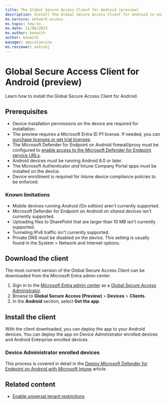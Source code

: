 ```yaml
---
title: The Global Secure Access Client for Android (preview)
description: Install the Global Secure Access Client for Android to enable connectivity to Microsoft's Security Edge Solutions, Microsoft Entra Internet Access and Microsoft Entra Private Access.
ms.service: network-access
ms.topic: how-to
ms.date: 11/06/2023
ms.author: kenwith
author: kenwith
manager: amycolannino
ms.reviewer: ashishj
---
```

# Global Secure Access Client for Android (preview)

Learn how to install the Global Secure Access Client for Android.

## Prerequisites

- Device installation permissions on the device are required for installation.
- The preview requires a Microsoft Entra ID P1 license. If needed, you can [purchase licenses or get trial licenses](https://aka.ms/azureadlicense).
- The Microsoft Defender for Endpoint on Android firewall/proxy must be configured to [enable access to the Microsoft Defender for Endpoint service URLs](/microsoft-365/security/defender-endpoint/configure-environment).
- Android devices must be running Android 8.0 or later.
- The Microsoft Authenticator *and* Intune Company Portal apps must be installed on the device.
- Device enrollment is required for Intune device compliance policies to be enforced.

### Known limitations

- Mobile devices running *Android (Go edition)* aren't currently supported.
- Microsoft Defender for Endpoint on Android *on shared devices* isn't currently supported.
- Uploading files to SharePoint that are larger than 10 MB isn't currently supported.
- Tunneling IPv6 traffic isn't currently supported.
- Private DNS must be disabled on the device. This setting is usually found in the System > Network and Internet options.

## Download the client

The most current version of the Global Secure Access Client can be downloaded from the Microsoft Entra admin center.

1. Sign in to the [Microsoft Entra admin center](https://entra.microsoft.com) as a [Global Secure Access Administrator](/azure/active-directory/roles/permissions-reference#global-secure-access-administrator).
1. Browse to **Global Secure Access (Preview)** > **Devices** > **Clients**.
1. In the **Android** section, select **Get the app**.

## Install the client

With the client downloaded, you can deploy the app to your Android devices. You can deploy the app on Device Administrator enrolled devices and Android Enterprise enrolled devices.

### Device Administrator enrolled devices

This process is covered in detail in the [Deploy Microsoft Defender for Endpoint on Android with Microsoft Intune](/microsoft365/defender-endpoint/android-intune&preservce-view=true#deploy-on-device-administrator-enrolled-devices) article.

## Related content

- [Enable universal tenant restrictions](how-to-universal-tenant-restrictions.md)
